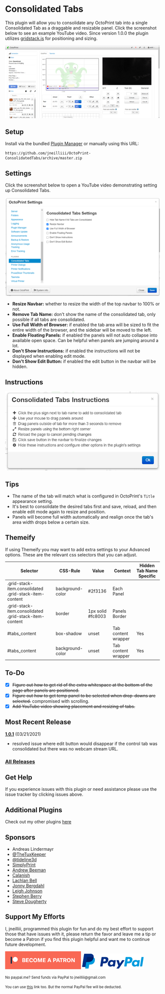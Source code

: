 # Consolidated Tabs

This plugin will allow you to consolidate any OctoPrint tab into a single Consolidated Tab as a draggable and resizable panel. Click the screenshot below to see an example YouTube video. Since version 1.0.0 the plugin utilizes [gridstack.js](https://gridstackjs.com/) for positioning and sizing.

[![screenshot tab](screenshot_tab.png)](https://youtu.be/1Qg6TIGGRB4)

## Setup

Install via the bundled [Plugin Manager](https://docs.octoprint.org/en/master/bundledplugins/pluginmanager.html)
or manually using this URL:

    https://github.com/jneilliii/OctoPrint-ConsolidatedTabs/archive/master.zip

## Settings

Click the screenshot below to open a YouTube video demonstrating setting up Consolidated Tabs.

[![screenshot settings](screenshot_settings.png)](https://youtu.be/BuJJV-giFNc)

- **Resize Navbar:** whether to resize the width of the top navbar to 100% or not.
- **Remove Tab Name:** don't show the name of the consolidated tab, only possible if all tabs are consolidated.
- **Use Full Width of Browser:** if enabled the tab area will be sized to fit the entire width of the browser, and the sidebar will be moved to the left.
- **Enable Floating Panels:** if enabled the panels will not auto collapse into available open space. Can be helpful when panels are jumping around a lot.
- **Don't Show Instructions:** if enabled the instructions will not be displayed when enabling edit mode.
- **Don't Show Edit Button:** if enabled the edit button in the navbar will be hidden.

## Instructions

![screenshot_instructions](screenshot_instructions.png)

## Tips

- The name of the tab will match what is configured in OctoPrint's `Title` appearance setting.
- It's best to consolidate the desired tabs first and save, reload, and then enable edit mode again to resize and position.
- Panels will become full width automatically and realign once the tab's area width drops below a certain size.

## Themeify

If using Themeify you may want to add extra settings to your Advanced options. These are the relevant css selectors that you can adjust.

| Selector                                               | CSS-Rule         | Value             | Context             | Hidden Tab Name Specific |
|--------------------------------------------------------|------------------|-------------------|---------------------|--------------------------|
| .grid-stack-item.consolidated .grid-stack-item-content | background-color | #2f3136           | Each Panel          |                          |
| .grid-stack-item.consolidated .grid-stack-item-content | border           | 1px solid #fc8003 | Panels Border       |                          |
| #tabs_content                                          | box-shadow       | unset             | Tab content wrapper | Yes                      |
| #tabs_content                                          | background-color | unset             | Tab content wrapper | Yes                      |

## To-Do
* [X] ~~Figure out how to get rid of the extra whitespace at the bottom of the page after panels are positioned.~~
* [X] ~~Figure out how to get temp panel to be selected when drop-downs are selected.~~ compromised with scrolling.
* [X] ~~Add YouTube video showing placement and resizing of tabs.~~

## Most Recent Release

**[1.0.1](https://github.com/jneilliii/OctoPrint-ConsolidatedTabs/releases/tag/1.0.1)** (03/21/2021)

* resolved issue where edit button would disappear if the control tab was consolidated but there was no webcam stream URL.

### [All Releases](https://github.com/jneilliii/OctoPrint-ConsolidatedTabs/releases)

## Get Help

If you experience issues with this plugin or need assistance please use the issue tracker by clicking issues above.

## Additional Plugins

Check out my other plugins [here](https://plugins.octoprint.org/by_author/#jneilliii)

## Sponsors
- Andreas Lindermayr
- [@TheTuxKeeper](https://github.com/thetuxkeeper)
- [@tideline3d](https://github.com/tideline3d/)
- [SimplyPrint](https://simplyprint.io/)
- [Andrew Beeman](https://github.com/Kiendeleo)
- [Calanish](https://github.com/calanish)
- [Lachlan Bell](https://lachy.io/)
- [Jonny Bergdahl](https://github.com/bergdahl)
- [Leigh Johnson](https://github.com/leigh-johnson)
- [Stephen Berry](https://github.com/berrystephenw)
- [Steve Dougherty](https://github.com/Thynix)
## Support My Efforts
I, jneilliii, programmed this plugin for fun and do my best effort to support those that have issues with it, please return the favor and leave me a tip or become a Patron if you find this plugin helpful and want me to continue future development.

[![Patreon](patreon-with-text-new.png)](https://www.patreon.com/jneilliii) [![paypal](paypal-with-text.png)](https://paypal.me/jneilliii)

<small>No paypal.me? Send funds via PayPal to jneilliii&#64;gmail&#46;com

You can use [this](https://www.paypal.com/cgi-bin/webscr?cmd=_xclick&business=jneilliii@gmail.com) link too. But the normal PayPal fee will be deducted.
</small>
